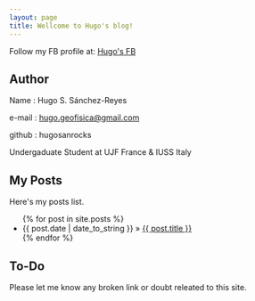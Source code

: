 ```yaml
---
layout: page
title: Wellcome to Hugo's blog!
---
```


Follow my FB profile at: [Hugo's FB](https://www.facebook.com/hugosamuel.sanchezreyes)

## Author


    
Name : Hugo S. Sánchez-Reyes

e-mail : [hugo.geofisica@gmail.com](http://www.gmail.com)

github : hugosanrocks

Undergaduate Student at UJF France & IUSS Italy

## My Posts

Here's my posts list.

<ul class="posts">
  {% for post in site.posts %}
    <li><span>{{ post.date | date_to_string }}</span> &raquo; <a href="{{ BASE_PATH }}{{ post.url }}">{{ post.title }}</a></li>
  {% endfor %}
</ul>

## To-Do

Please let me know any broken link or doubt releated to this site.
